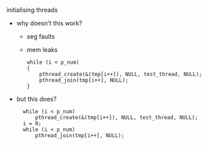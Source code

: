 initialising threads
- why doesn't this work?
  - seg faults
  - mem leaks

        while (i < p_num)
        {
            pthread_create(&(tmp[i++]), NULL, test_thread, NULL);
            pthread_join(tmp[i++], NULL);
        }

- but this does?

        while (i < p_num)
            pthread_create(&(tmp[i++]), NULL, test_thread, NULL);
        i = 0;
        while (i < p_num)
            pthread_join(tmp[i++], NULL);